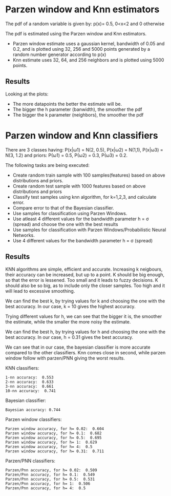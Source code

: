 # Parzen window and Knn estimators
The pdf of a random variable is given by: 
p(x)= 0.5, 0<x<2 and 0 otherwise

The pdf is estimated using the Parzen window and Knn estimators.
- Parzen window estimate uses a gaussian kernel, bandwidth of 0.05 and 0.2, 
  and is plotted using 32, 256 and 5000 points generated by a random number generator according to p(x)  
- Knn estimate uses 32, 64, and 256 neighbors and is plotted using 5000 points.

## Results
Looking at the plots:
- The more datapoints the better the estimate will be. 
- The bigger the h parameter (banwidth), the smoother the pdf
- The bigger the k parameter (neighbors), the smoother the pdf

# Parzen window and Knn classifiers
There are 3 classes having: P(x|ω1) = N(2, 0.5), P(x|ω2) = N(1,1), P(x|ω3) = N(3, 1.2)
and priors: P(ω1) = 0.5, P(ω2) = 0.3, P(ω3) = 0.2.

The following tasks are being executed:
- Create random train sample with 100 samples(features) based on above distributions and priors.
- Create random test sample with 1000 features based on above distributions and priors
- Classify test samples using knn algorithm, for k=1,2,3, and calculate error.
- Compare error to that of the Bayesian classifier.
- Use samples for classification using Parzen Windows. 
- Use atleast 4 different values for the bandwidth parameter h = σ (spread) 
  and choose the one with the best results
- Use samples for classification with Parzen Windows/Probabilistic Neural Networks.
- Use 4 different values for the bandwidth parameter h = σ (spread) 

## Results
KNN algorithms are simple, efficient and accurate. Increasing k neigbours, their accuracy can be increased, but up to a point. 
K should be big enough, so that the error is lessened. Too small and it leads to fuzzy decisions. 
K should also be so big, as to include only the closer samples. Too high and it will lead to excessive smoothing.

We can find the best k, by trying values for k and choosing the one with the best accuracy. 
In our case, k = 10 gives the highest accuracy.

Trying different values for h, we can see that the bigger it is, the smoother the estimate,
 while the smaller the more noisy the estimate.

 We can find the best h, by trying values for h and choosing the one with the best accuracy. 
 In our case, h = 0.31 gives the best accuracy.

We can see that in our case, the bayesian classifier is more accurate compared to the other classifiers.
Knn comes close in second, while parzen window follow with parzen/PNN giving the worst results.

KNN classifiers:

    1-nn accuracy:  0.553
    2-nn accuracy:  0.633
    3-nn accuracy:  0.661
    10-nn accuracy:  0.741

Bayesian classifier:

    Bayesian accuracy: 0.744

Parzen window classifiers:

    Parzen window accuracy, for h= 0.02:  0.604
    Parzen window accuracy, for h= 0.1:  0.682
    Parzen window accuracy, for h= 0.5:  0.695
    Parzen window accuracy, for h= 1:  0.629
    Parzen window accuracy, for h= 4:  0.5
    Parzen window accuracy, for h= 0.31:  0.711

Parzen/PNN classifiers:

    Parzen/Pnn accuracy, for h= 0.02:  0.509
    Parzen/Pnn accuracy, for h= 0.1:  0.549
    Parzen/Pnn accuracy, for h= 0.5:  0.531
    Parzen/Pnn accuracy, for h= 1:  0.506
    Parzen/Pnn accuracy, for h= 4:  0.5